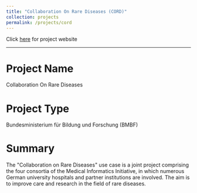 ```yaml
---
title: "Collaboration On Rare Diseases (CORD)"
collection: projects
permalink: /projects/cord
---
```


Click [here](https://www.gesundheitsforschung-bmbf.de/de/konsortien-ubergreifender-use-case-cord-mi-collaboration-on-rare-diseases-11072.php) for project website 

---
# Project Name
Collaboration On Rare Diseases

# Project Type
Bundesministerium für Bildung und Forschung (BMBF)
# Summary
The "Collaboration on Rare Diseases" use case is a joint project comprising the four consortia of the Medical Informatics Initiative, in which numerous German university hospitals and partner institutions are involved. The aim is to improve care and research in the field of rare diseases.